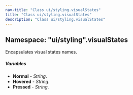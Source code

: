 ```yaml
---
nav-title: "Class ui/styling.visualStates"
title: "Class ui/styling.visualStates"
description: "Class ui/styling.visualStates"
---
```

## Namespace: "ui/styling".visualStates
Encapsulates visual states names.

##### Variables
 - **Normal** - _String_.
 - **Hovered** - _String_.
 - **Pressed** - _String_.